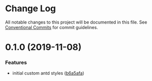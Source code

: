 # Change Log

All notable changes to this project will be documented in this file.
See [Conventional Commits](https://conventionalcommits.org) for commit guidelines.

# 0.1.0 (2019-11-08)

### Features

- initial custom antd styles ([b6a5afa](https://git.easyops.local/anyclouds/next-libs/commits/b6a5afa))
